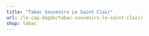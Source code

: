 ```yaml
---
title: "Tabac Souvenirs Le Saint Clair"
url: /le-cap-dagde/tabac-souvenirs-le-saint-clair/
shop: tabac
---
```

